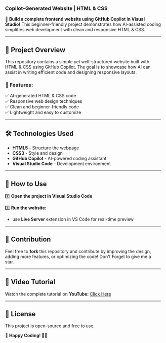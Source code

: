 ### **Copilot-Generated Website | HTML & CSS**  

🚀 **Build a complete frontend website using GitHub Copilot in Visual Studio!** This beginner-friendly project demonstrates how AI-assisted coding simplifies web development with clean and responsive HTML & CSS.  

---

## **🔹 Project Overview**  
This repository contains a simple yet well-structured website built with HTML & CSS using GitHub Copilot. The goal is to showcase how AI can assist in writing efficient code and designing responsive layouts.  

### **🎯 Features:**  
✅ AI-generated HTML & CSS code  
✅ Responsive web design techniques  
✅ Clean and beginner-friendly code  
✅ Lightweight and easy to customize  

---

## **🛠 Technologies Used**  
- **HTML5** - Structure the webpage  
- **CSS3** - Style and design  
- **GitHub Copilot** - AI-powered coding assistant  
- **Visual Studio Code** - Development environment  

---

## **🚀 How to Use**  

2️⃣ **Open the project in Visual Studio Code**  

3️⃣ **Run the website:**  
- use **Live Server** extension in VS Code for real-time preview  

---

## **🌟 Contribution**  
Feel free to **fork** this repository and contribute by improving the design, adding more features, or optimizing the code! Don't Forget to give me a star. 

---

## **📌 Video Tutorial**  
Watch the complete tutorial on **YouTube:** [Click Here](https://youtu.be/HzyU1blQZ6g)
 

---

## **📜 License**  
This project is open-source and free to use.  

🔹 **Happy Coding! 🚀✨**  
